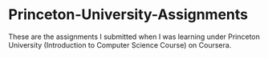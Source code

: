 # Princeton-University-Assignments
These are the assignments I submitted when I was learning under Princeton University (Introduction to Computer Science Course) on Coursera.
